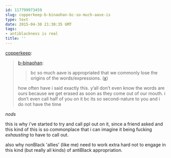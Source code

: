 ```yaml
---
id: 117799973459
slug: copperkeep-b-binaohan-bc-so-much-aave-is
type: text
date: 2015-04-30 21:30:35 GMT
tags:
- antiblackness is real
title: ''
---
```

<p><a href="http://copperkeep.tumblr.com/post/117781427166/b-binaohan-bc-so-much-aave-is-appropriated-that" class="tumblr_blog">copperkeep</a>:</p>

<blockquote><p><a href="http://xd.binaohan.org/post/117780843524/bc-so-much-aave-is-appropriated-that-we-commonly" class="tumblr_blog">b-binaohan</a>:</p>

<blockquote><p>bc so much aave is appropriated that we commonly lose the origins of the words/expressions. (<a href="http://twitter.com/b_binaohan/status/593814102449004544">x</a>)</p></blockquote>

<p>how often have i said exactly this. y’all don’t even know the words are ours because we get erased as soon as they come out of our mouth. i don’t even call half of you on it bc its so second-nature to you and i do not have the time</p></blockquote>

*nods*

this is why i've started to try and call ppl out on it, since a friend asked and this kind of this is so commonplace that i can imagine it being fucking _exhausting_ to have to call out. 

also why nonBlack 'allies' (like me) need to work extra hard not to engage in this kind (but really all kinds) of antiBlack appropriation.

